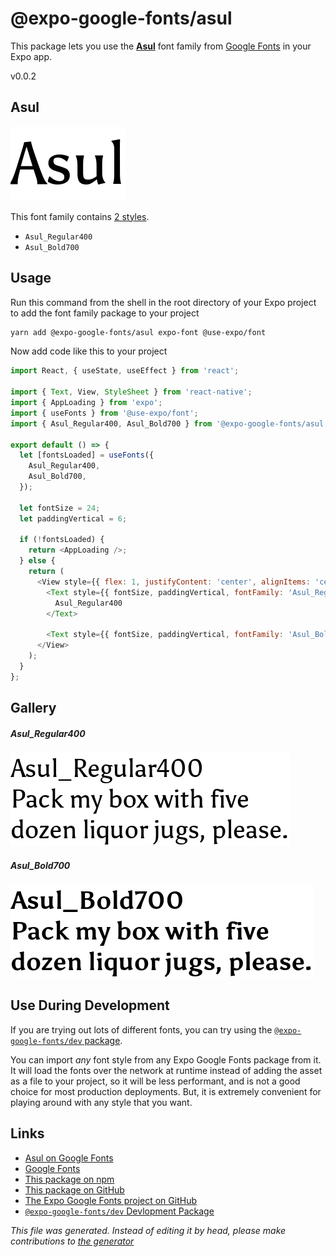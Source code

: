 # @expo-google-fonts/asul

This package lets you use the [**Asul**](https://fonts.google.com/specimen/Asul) font family from [Google Fonts](https://fonts.google.com/) in your Expo app.

v0.0.2

## Asul

![Asul](./font-family.png)

This font family contains [2 styles](#gallery).

- `Asul_Regular400`
- `Asul_Bold700`

## Usage

Run this command from the shell in the root directory of your Expo project to add the font family package to your project
```sh
yarn add @expo-google-fonts/asul expo-font @use-expo/font
```

Now add code like this to your project
```js
import React, { useState, useEffect } from 'react';

import { Text, View, StyleSheet } from 'react-native';
import { AppLoading } from 'expo';
import { useFonts } from '@use-expo/font';
import { Asul_Regular400, Asul_Bold700 } from '@expo-google-fonts/asul';

export default () => {
  let [fontsLoaded] = useFonts({
    Asul_Regular400,
    Asul_Bold700,
  });

  let fontSize = 24;
  let paddingVertical = 6;

  if (!fontsLoaded) {
    return <AppLoading />;
  } else {
    return (
      <View style={{ flex: 1, justifyContent: 'center', alignItems: 'center' }}>
        <Text style={{ fontSize, paddingVertical, fontFamily: 'Asul_Regular400' }}>
          Asul_Regular400
        </Text>

        <Text style={{ fontSize, paddingVertical, fontFamily: 'Asul_Bold700' }}>Asul_Bold700</Text>
      </View>
    );
  }
};

```

## Gallery

##### Asul_Regular400
![Asul_Regular400](./d38e526c102508df44df01ded7aefa955a61c999e42e91cbcb82103aa1269875.ttf.png)

##### Asul_Bold700
![Asul_Bold700](./1810c0e0a5199932d466db95d83fab54bd1b5f6fd5b91664ca7240078d2dd1f0.ttf.png)


## Use During Development

If you are trying out lots of different fonts, you can try using the [`@expo-google-fonts/dev` package](https://www.npmjs.com/package/@expo-google-fonts/dev).

You can import *any* font style from any Expo Google Fonts package from it. It will load the fonts
over the network at runtime instead of adding the asset as a file to your project, so it will be 
less performant, and is not a good choice for most production deployments. But, it is extremely convenient
for playing around with any style that you want.

## Links

- [Asul on Google Fonts](https://fonts.google.com/specimen/Asul)
- [Google Fonts](https://fonts.google.com/)
- [This package on npm](https://www.npmjs.com/package/@expo-google-fonts/asul)
- [This package on GitHub](https://github.com/expo/google-fonts/tree/master/font-packages/asul)
- [The Expo Google Fonts project on GitHub](https://github.com/expo/google-fonts)
- [`@expo-google-fonts/dev` Devlopment Package](https://github.com/expo/google-fonts/tree/master/font-packages/dev)


*This file was generated. Instead of editing it by head, please make contributions to [the generator](https://github.com/expo/google-fonts/tree/master/packages/generator)*
